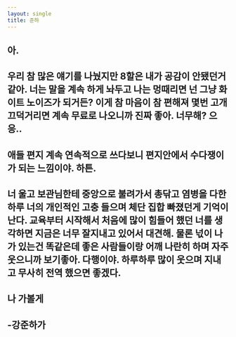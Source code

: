 ```yaml
---
layout: single
title: 준하
---
```


## 아. 

## 우리 참 많은 얘기를 나눴지만 8할은 내가 공감이 안됐던거 같아. 너는 말을 계속 하게 놔두고 나는 멍때리면 넌 그냥 화이트 노이즈가 되거든? 이게 참 마음이 참 편해져 몇번 고개 끄덕거리면 계속 무료로 나오니까 진짜 좋아. 너무해? 으응.. 

##  

## 애들 편지 계속 연속적으로 쓰다보니 편지안에서 수다쟁이가 되는 느낌이야. 하튼. 

##  

## 너 울고 보관님한테 중앙으로 불려가서 총닦고 염병을 다한 하루 너의 개인적인 고충 들으며 체단 집합 빠졌던게 기억이 난다. 교육부터 시작해서 처음에 많이 힘들어 했던 너를 생각하면 지금은 너무 잘지내고 있어서 대견해. 물론 넋이 나가 있는건 똑같은데 좋은  사람들이랑 어깨 나란히 하며 자주 웃으니까 보기좋아. 다행이야. 하루하루 많이 웃으며 지내고 무사히 전역 했으면 좋겠다. 



## 나 가볼게 

##  

## -강준하가
